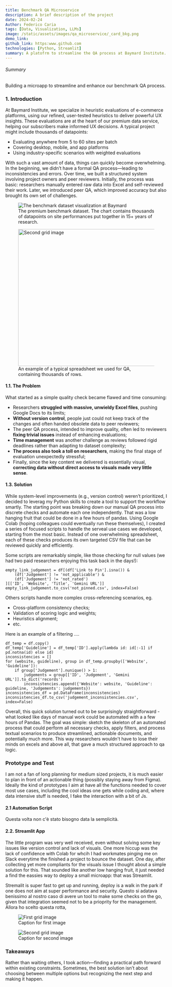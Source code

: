 ```yaml
---
title: Benchmark QA Microservice
description: A brief description of the project
date: 2024-02-24
Author: Federico Caria 
tags: [Data, Visualization, LLMs]
image: /static/assets/images/qa_microservice/_card_bkg.png
demo_link: 
github_link: https:www.github.com
technologies: [Python, Streamlit]
summary: A platofrm to streamline the QA process at Baymard Institute.
---
```


###### Summary
Building a microapp to streamline and enhance our benchmark QA process.

### 1. Introduction
At Baymard Institute, we specialize in heuristic evaluations of e-commerce platforms, using our refined, user-tested heuristics to deliver powerful UX insights. These evaluations are at the heart of our premium data service, helping our subscribers make informed UX decisions. A typical project might include thousands of datapoints:

- Evaluating anywhere from 5 to 60 sites per batch
- Covering desktop, mobile, and app platforms
- Using industry-specific scenarios with weighted evaluations

With such a vast amount of data, things can quickly become overwhelming. In the beginning, we didn’t have a formal QA process—leading to inconsistencies and errors. Over time, we built a structured system involving project owners and peer reviewers. Initially, the process was basic: researchers manually entered raw data into Excel and self-reviewed their work. Later, we introduced peer QA, which improved accuracy but also brought its own set of challenges.

<div class="post-image-grid">
  <figure class="post-image">
     <img src="/static/assets/images/qa_microservice/baymard_benchmark_viz.png" alt="The benchmark dataset visualization at Baymard">
    <figcaption class="post-image-caption">The premium benchmark dataset. The chart contains thousands of datapoints on site performances put together in 15+ years of research.</figcaption>
  </figure>
  <figure class="post-image">
    <img src="/static/assets/images/qa_microservice/baymard_benchmark_spread.png" alt="Second grid image" style="height: 425.5";>
    <figcaption class="post-image-caption">An example of a typical spreadsheet we used for QA, containing thousands of rows.</figcaption>
  </figure>
</div>

#### 1.1. The Problem
What started as a simple quality check became flawed and time consuming:

- Researchers **struggled with massive, unwieldy Excel files**, pushing Google Docs to its limits;
- **Without version control**, people just could not keep track of the changes and often handed obsolete data to peer reviewers;
- The peer QA process, intended to improve quality, often led to reviewers **fixing trivial issues** instead of enhancing evaluations;
- **Time management** was another challenge as reviews followed rigid deadlines rather than adapting to dataset complexity;
- **The process also took a toll on researchers**, making the final stage of evaluation unexpectedly stressful;
- Finally, since the key content we delivered is essentially visual, **correcting data without direct access to visuals made very little sense**.

#### 1.3.  Solution
While system-level improvements (e.g., version control) weren’t prioritized, I decided to leverag my Python skills to create a tool to support the workflow smartly. The starting point was breaking down our manual QA process into discrete checks and automate each one independently. That was a low hanging fruit that could be done in a few hours of pandas. 
Using Google Colab (hoping colleagues could eventually run these themselves), I created a series of focused scripts to handle the serveal use cases we developed, starting from the most basic. Instead of one overwhelming spreadsheet, each of these checks produces its own targeted CSV file that can be reviewed quickly and efficiently. 

Some scripts are remarkably simple, like those checking for null values (we had two paid researchers enjoying this task back in the days!):

```
empty_link_judgement = df[(df['Link to Pin'].isna()) &
    (df['Judgement'] != 'not_applicable') &
    (df['Judgement'] != 'not_rated')
][['ID', 'Website', 'Title', 'Gemini URL']]
empty_link_judgement.to_csv('not_pinned.csv', index=False)
```

Others scripts handle more complex cross-referencing scenarios, eg.

- Cross-platform consistency checks;
- Validation of scoring logic and weights;
- Heuristics alignment; 
- etc.

Here is an example of a filtering .... 

```
df_temp = df.copy()
df_temp['Guideline'] = df_temp['ID'].apply(lambda id: id[:-1] if pd.notna(id) else id)
inconsistencies = []
for (website, guideline), group in df_temp.groupby(['Website', 'Guideline']):
    if group['Judgement'].nunique() > 1:
        judgements = group[['ID', 'Judgement', 'Gemini URL']].to_dict('records')
        inconsistencies.append({'Website': website, 'Guideline': guideline, 'Judgements': judgements})
inconsistencies_df = pd.DataFrame(inconsistencies)
inconsistencies_df.to_csv('judgement_inconsistencies.csv', index=False)
```

Overall, this quick solution turned out to be surprisingly straightforward - what looked like days of manual work could be automated with a a few hours of Pandas. The goal was simple: sketch the skeleton of an automated process that could perform all necessary checks, apply filters, and process textual scenarios to produce streamlined, actionable documents, and potentially much more. This way researchers wouldn't have to lose their minds on excels and above all, that gave a much structured approach to qa logic.  

### Prototype and Test
I am not a fan of long planning for medium sized projects, it is much easier to plan in front of an actionable thing (possibly staying away from Figma). Ideally the kind of prototypes I aim at have all the functions needed to cover most use cases, including the cool ideas one gets while coding and, where data intensive stuff is needed, I fake the interaction with a bit of Js. 

#### 2.1 Automation Script
Questa volta non c'è stato bisogno data la semplicità. 


#### 2.2. Streamlit App
The little program was very well received, even without solving some key issues like version control and lack of visuals. One more hiccup was the lack of confidence with Colab for whcih I had workmates pinging me on Slack everytime the finished a project to bounce the dataset. One day, after collecting yet more compliants for the visuals issue I thought about a simple solution for this. That sounded like another low hanging fruit, it just needed a find the eassies way to deploy a small microapp: that was Streamlit. 

Stremalit is super fast to get up and running, deploy is a walk in the park if one does not aim at super performance and security. Questo si adatava benissimo al nostro caso di avere un tool to make some checks on the go, given that integration seemed not to be a prioprity for the management. Allora ho scelto questa rotta, 

<!-- Two images side by side with captions -->
<div class="post-image-grid">
  <figure class="post-image">
    <img src="/static/assets/images/qa_microservice/stream_home.png" alt="First grid image">
    <figcaption class="post-image-caption">Caption for first image</figcaption>
  </figure>
  <figure class="post-image">
    <img src="/static/assets/images/qa_microservice/stream_downloads.png" alt="Second grid image">
    <figcaption class="post-image-caption">Caption for second image</figcaption>
  </figure>
</div>

### Takeaways
Rather than waiting others, I took action—finding a practical path forward within existing constraints. Sometimes, the best solution isn’t about choosing between multiple options but recognizing the next step and making it happen.







